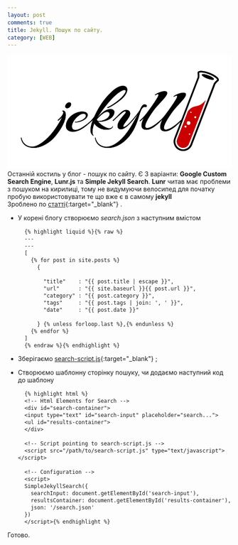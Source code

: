 ```yaml
---
layout: post
comments: true
title: Jekyll. Пошук по сайту.
category: [WEB]
---
```

![Jekyll logo](/assets/media/jekyll.webp?style=head)  
Останній костиль у блог - пошук по сайту. Є 3 варіанти: **Google Custom Search Engine**, **Lunr.js** та **Simple Jekyll Search**.<!--more--> **Lunr** читав має проблеми з пошуком на кирилиці, тому не видумуючи велосипед для початку пробую використовувати те що вже є в самому **jekyll**  
Зроблено по [статті](https://blog.webjeda.com/instant-jekyll-search/ "Jekyll Instant Search in 3 simple steps!"){:target="_blank"} .

- У корені блогу створюємо *search.json* з наступним вмістом

        {% highlight liquid %}{% raw %}
        ---
        ---
        [
          {% for post in site.posts %}
            {

              "title"    : "{{ post.title | escape }}",
              "url"      : "{{ site.baseurl }}{{ post.url }}",
              "category" : "{{ post.category }}",
              "tags"     : "{{ post.tags | join: ', ' }}",
              "date"     : "{{ post.date }}"

            } {% unless forloop.last %},{% endunless %}
          {% endfor %}
        ]
        {% endraw %}{% endhighlight %}

- Зберігаємо [search-script.js](https://raw.githubusercontent.com/christian-fei/Simple-Jekyll-Search/master/dest/simple-jekyll-search.min.js "Скрипт пошуку"){:target="_blank"} ;
- Створюємо шаблонну сторінку пошуку, чи додаємо наступний код до шаблону

        {% highlight html %}
        <!-- Html Elements for Search -->
        <div id="search-container">
        <input type="text" id="search-input" placeholder="search...">
        <ul id="results-container">
        </div>

        <!-- Script pointing to search-script.js -->
        <script src="/path/to/search-script.js" type="text/javascript"></script>

        <!-- Configuration -->
        <script>
        SimpleJekyllSearch({
          searchInput: document.getElementById('search-input'),
          resultsContainer: document.getElementById('results-container'),
          json: '/search.json'
        })
        </script>{% endhighlight %}

Готово.

